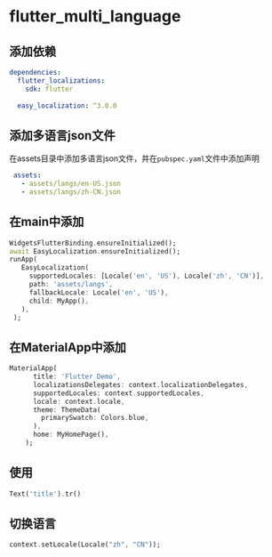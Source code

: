 # flutter_multi_language

## 添加依赖
```yaml
dependencies:
  flutter_localizations:
    sdk: flutter
    
  easy_localization: ^3.0.0
```

## 添加多语言json文件
在assets目录中添加多语言json文件，并在`pubspec.yaml`文件中添加声明
```yaml
 assets:
   - assets/langs/en-US.json
   - assets/langs/zh-CN.json
```

## 在main中添加
```dart
WidgetsFlutterBinding.ensureInitialized();
await EasyLocalization.ensureInitialized();
runApp(
   EasyLocalization(
     supportedLocales: [Locale('en', 'US'), Locale('zh', 'CN')],
     path: 'assets/langs',
     fallbackLocale: Locale('en', 'US'),
     child: MyApp(),
   ),
 );
```

## 在MaterialApp中添加
```dart
MaterialApp(
      title: 'Flutter Demo',
      localizationsDelegates: context.localizationDelegates,
      supportedLocales: context.supportedLocales,
      locale: context.locale,
      theme: ThemeData(
        primarySwatch: Colors.blue,
      ),
      home: MyHomePage(),
    );
```

## 使用
```dart
Text('title').tr()
```

## 切换语言
```dart
context.setLocale(Locale("zh", "CN"));
```

